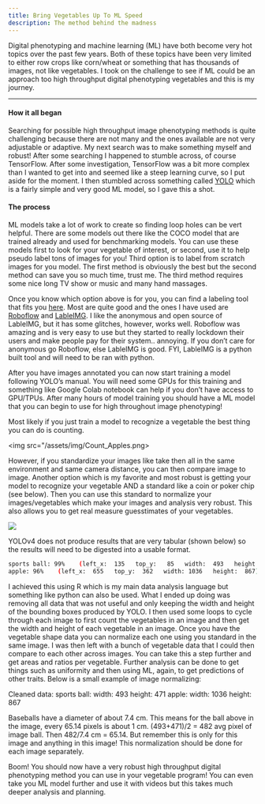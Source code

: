 ```yaml
---
title: Bring Vegetables Up To ML Speed
description: The method behind the madness
---
```


Digital phenotyping and machine learning (ML) have both become very hot topics over the past few years. Both of these topics have been very limited to either row crops like corn/wheat or something that has thousands of images, not like vegetables. I took on the challenge to see if ML could be an approach too high throughput digital phenotyping vegetables and this is my journey.

<hr>

#### How it all began

Searching for possible high throughput image phenotyping methods is quite challenging because there are not many and the ones available are not very adjustable or adaptive. My next search was to make something myself and robust! After some searching I happened to stumble across, of course TensorFlow. After some investigation, TensorFlow was a bit more complex than I wanted to get into and seemed like a steep learning curve, so I put aside for the moment. I then stumbled across something called [YOLO](https://github.com/AlexeyAB/darknet) which is a fairly simple and very good ML model, so I gave this a shot. 

#### The process

ML models take a lot of work to create so finding loop holes can be vert helpful. There are some models out there like the COCO model that are trained already and used for benchmarking models. You can use these models first to look for your vegetable of interest, or second, use it to help pseudo label tons of images for you! Third option is to label from scratch images for you model. The first method is obviously the best but the second method can save you so much time, trust me. The third method requires some nice long TV show or music and many hand massages.

Once you know which option above is for you, you can find a labeling tool that fits you [here](https://www.folio3.ai/blog/labelling-images-annotation-tool/). Most are quite good and the ones I have used are [Roboflow](https://roboflow.com/) and [LableIMG](https://pypi.org/project/labelImg/). I like the anonymous and open source of LableIMG, but it has some glitches, however, works well. Roboflow was amazing and is very easy to use but they started to really lockdown their users and make people pay for their system.. annoying. If you don’t care for anonymous go Roboflow, else LableIMG is good. FYI, LableIMG is a python built tool and will need to be ran with python.

After you have images annotated you can now start training a model following YOLO’s manual. You will need some GPUs for this training and something like Google Colab notebook can help if you don’t have access to GPU/TPUs. After many hours of model training you should have a ML model that you can begin to use for high throughout image phenotyping!

Most likely if you just train a model to recognize a vegetable the best thing you can do is counting. 

<img src="/assets/img/Count_Apples.png> 

However, if you standardize your images like take then all in the same environment and same camera distance, you can then compare image to image. Another option which is my favorite and most robust is getting your model to recognize your vegetable AND a standard like a coin or poker chip (see below). Then you can use this standard to normalize your images/vegetables which make your images and analysis very robust. This also allows you to get real measure guesstimates of your vegetables.

<img src="/assets/img/Annotated_Apple.png"> 

YOLOv4 does not produce results that are very tabular (shown below) so the results will need to be digested into a usable format.

```bash
sports ball: 99%    (left_x:  135   top_y:   85   width:  493   height:  471)
apple: 96%    (left_x:  655   top_y:  362   width: 1036   height:  867)
```

I achieved this using R which is my main data analysis language but something like python can also be used. What I ended up doing was removing all data that was not useful and only keeping the width and height of the bounding boxes produced by YOLO. I then used some loops to cycle through each image to first count the vegetables in an image and then get the width and height of each vegetable in an image. Once you have the vegetable shape data you can normalize each one using you standard in the same image. I was then left with a bunch of vegetable data that I could then compare to each other across images. You can take this a step further and get areas and ratios per vegetable. Further analysis can be done to get things such as uniformity and then using ML, again, to get predictions of other traits. Below is a small example of image normalizing:

Cleaned data:
sports ball: width:  493   height:  471
apple: width: 1036   height:  867

Baseballs have a diameter of about 7.4 cm. This means for the ball above in the image, every 65.14 pixels  is about 1 cm. (493+471)/2 = 482 avg pixel of image ball. Then 482/7.4 cm = 65.14. But remember this is only for this image and anything in this image! This normalization should be done for each image separately.

Boom! You should now have a very robust high throughput digital phenotyping method you can use in your vegetable program! You can even take you ML model further and use it with videos but this takes much deeper analysis and planning.
